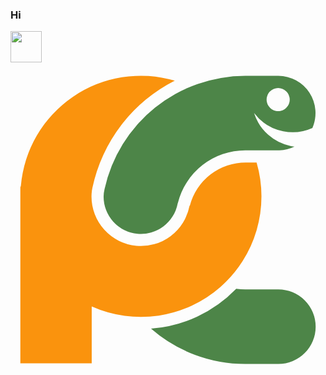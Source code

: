 ### Hi

<!--
**gLebcode/gLebcode** is a ✨ _special_ ✨ repository because its `README.md` (this file) appears on your GitHub profile.

Here are some ideas to get you started:

- 🔭 I’m currently working on ...
- 🌱 I’m currently learning ...
- 👯 I’m looking to collaborate on ...
- 🤔 I’m looking for help with ...
- 💬 Ask me about ...
- 📫 How to reach me: ...
- 😄 Pronouns: ...
- ⚡ Fun fact: ...
-->
<img width= 50 height=50 src="https://cdn.jsdelivr.net/gh/devicons/devicon/icons/python/python-original-wordmark.svg" />
<svg viewBox="0 0 128 128">
<path fill="#fa930d" d="M96.25 40.67h-.51a23.45 23.45 0 00-22.86 17.57h-.12a20.1 20.1 0 01-39.85-3.78 15.9 15.9 0 01.16-2.21c0-.15 0-.3.06-.45s.1-.57.16-.85A63.63 63.63 0 0166.75 7.43a48.94 48.94 0 00-62.54 42.8c-.06.18-.15.35-.21.53v71.55h29V99.18a49 49 0 0067-58.51h-3.8z"></path><path fill="#4d8548" d="M67.92 57.32l.09-.15A28.23 28.23 0 0195.4 35.75h13.85a15 15 0 006.16-1.51c-.48-.06-1-.13-1.44-.23a19.82 19.82 0 01-15-13.41A19.83 19.83 0 00110.8 28a19.64 19.64 0 0011.88-1.35 15.13 15.13 0 00-13.82-21.17H95.4a58.54 58.54 0 00-57.18 46.04 15 15 0 00-.39 3 15.18 15.18 0 0030.09 2.86zm36.23-43.1a4.7 4.7 0 113.69 5.52 4.71 4.71 0 01-3.68-5.52zM124 107.4a15.15 15.15 0 01-15.15 15.15H95.4a58.23 58.23 0 01-38.3-14.34A53.72 53.72 0 0091.72 92a29.19 29.19 0 003.68.26h13.45A15.16 15.16 0 01124 107.4z"></path>
</svg>
